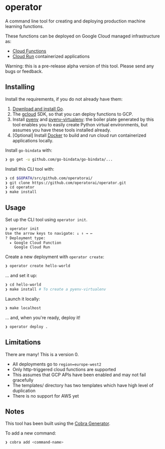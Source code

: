 # operator

A command line tool for creating and deploying production machine learning functions.

These functions can be deployed on Google Cloud managed infrastructure as:

* [Cloud Functions](https://cloud.google.com/functions)
* [Cloud Run](https://cloud.google.com/run) containerized applications

Warning: this is a pre-release alpha version of this tool. Please send any bugs or feedback.

## Installing

Install the requirements, if you do not already have them:

1. [Download and install Go](https://golang.org/doc/install).
2. The [gcloud](https://cloud.google.com/sdk/gcloud) SDK, so that you can deploy functions to GCP.
3. Install [pyenv](https://github.com/pyenv/pyenv) and [pyenv-virtualenv](https://github.com/pyenv/pyenv-virtualenv): the boiler plate generated by this tool enables you to easily create Python virtual environments, but assumes you have these tools installed already.
4. [Optional] Install [Docker](https://docs.docker.com/get-docker/) to build and run cloud run containerized applications locally.

Install `go-bindata` with:

```bash
❯ go get -u github.com/go-bindata/go-bindata/...
```

Install this CLI tool with:

```bash
❯ cd $GOPATH/src/github.com/operatorai/
❯ git clone https://github.com/operatorai/operator.git
❯ cd operator
❯ make install
```

## Usage

Set up the CLI tool using `operator init`.

```bash
❯ operator init
Use the arrow keys to navigate: ↓ ↑ → ← 
? Deployment type: 
  ▸ Google Cloud Function
    Google Cloud Run
```

Create a new deployment with `operator create`:

```bash
❯ operator create hello-world 
```

... and set it up:

```bash
❯ cd hello-world 
❯ make install # To create a pyenv-virtualenv
```

Launch it locally:

```bash
❯ make localhost
```

... and, when you're ready, deploy it!

```bash
❯ operator deploy .
```

## Limitations

There are many! This is a version 0.

* All deployments go to `region=europe-west2`
* Only http-triggered cloud functions are supported
* This assumes that GCP APIs have been enabled and may not fail gracefully
* The templates/ directory has two templates which have high level of duplication
* There is no support for AWS yet

## Notes

This tool has been built using the [Cobra Generator](https://github.com/spf13/cobra/blob/master/cobra/README.md#cobra-generator).

To add a new command:

```bash
❯ cobra add <command-name>
```
